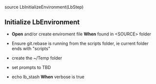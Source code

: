 
source LbInitializeEnvironment(LbStep)


## __Initialize__ LbEnvironment

* __Open__ and/or create  enviroment file __When__ found in \<SOURCE> folder

* Ensure git.rebase is running from the scripts folder, ie current folder ends with "scripts"

* create the ~/Temp folder

* set prompts to TBD

* echo lb_stash __When__ verbose is true

